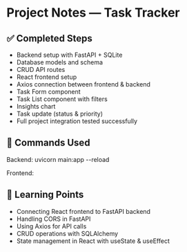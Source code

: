 # Project Notes — Task Tracker

## ✅ Completed Steps
- Backend setup with FastAPI + SQLite
- Database models and schema
- CRUD API routes
- React frontend setup
- Axios connection between frontend & backend
- Task Form component
- Task List component with filters
- Insights chart
- Task update (status & priority)
- Full project integration tested successfully

## 🔧 Commands Used
Backend: uvicorn main:app --reload

Frontend:




## 🧠 Learning Points
- Connecting React frontend to FastAPI backend
- Handling CORS in FastAPI
- Using Axios for API calls
- CRUD operations with SQLAlchemy
- State management in React with useState & useEffect


